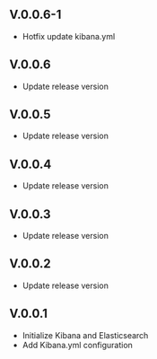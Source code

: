 ## V.0.0.6-1

- Hotfix update kibana.yml

## V.0.0.6

- Update release version 

## V.0.0.5

- Update release version 

## V.0.0.4

- Update release version 

## V.0.0.3

- Update release version 

## V.0.0.2

- Update release version 

## V.0.0.1

- Initialize Kibana and Elasticsearch
- Add Kibana.yml configuration
